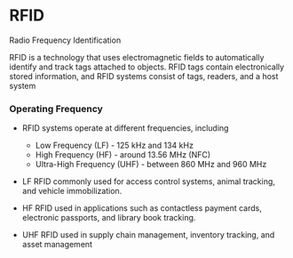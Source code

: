 # RFID

Radio Frequency Identification

RFID is a technology that uses electromagnetic fields to automatically identify and track tags attached to objects. RFID tags contain electronically stored information, and RFID systems consist of tags, readers, and a host system

### Operating Frequency

- RFID systems operate at different frequencies, including 
	- Low Frequency (LF) - 125 kHz and 134 kHz
	- High Frequency (HF) - around 13.56 MHz (NFC)
	- Ultra-High Frequency (UHF) - between 860 MHz and 960 MHz

- LF RFID commonly used for access control systems, animal tracking, and vehicle immobilization.
- HF RFID used in applications such as contactless payment cards, electronic passports, and library book tracking.
- UHF RFID used in supply chain management, inventory tracking, and asset management